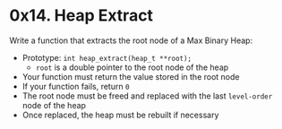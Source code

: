 # 0x14. Heap Extract
Write a function that extracts the root node of a Max Binary Heap:
- Prototype: `int heap_extract(heap_t **root);`
  - `root` is a double pointer to the root node of the heap
- Your function must return the value stored in the root node
- If your function fails, return `0`
- The root node must be freed and replaced with the last `level-order` node of the heap
- Once replaced, the heap must be rebuilt if necessary
